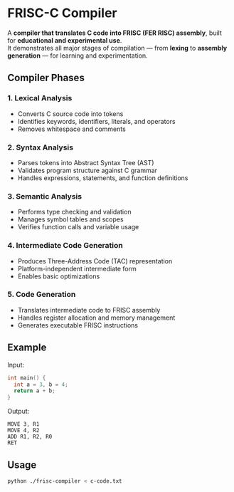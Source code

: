 # FRISC-C Compiler

A **compiler that translates C code into FRISC (FER RISC) assembly**, built for **educational and experimental use**.  
It demonstrates all major stages of compilation — from **lexing** to **assembly generation** — for learning and experimentation.

## Compiler Phases

### 1. Lexical Analysis
- Converts C source code into tokens
- Identifies keywords, identifiers, literals, and operators
- Removes whitespace and comments

### 2. Syntax Analysis  
- Parses tokens into Abstract Syntax Tree (AST)
- Validates program structure against C grammar
- Handles expressions, statements, and function definitions

### 3. Semantic Analysis
- Performs type checking and validation
- Manages symbol tables and scopes
- Verifies function calls and variable usage

### 4. Intermediate Code Generation
- Produces Three-Address Code (TAC) representation
- Platform-independent intermediate form
- Enables basic optimizations

### 5. Code Generation
- Translates intermediate code to FRISC assembly
- Handles register allocation and memory management
- Generates executable FRISC instructions

## Example
Input:
```c
int main() {
  int a = 3, b = 4;
  return a + b;
}
```
Output:
```frisc
MOVE 3, R1
MOVE 4, R2
ADD R1, R2, R0
RET
```

## Usage
```bash
python ./frisc-compiler < c-code.txt
```
